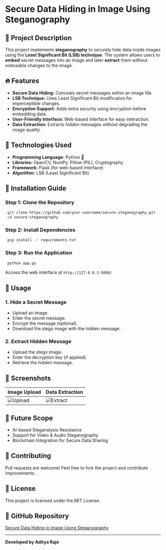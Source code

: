 # Secure Data Hiding in Image Using Steganography

## 📌 Project Description
This project implements **steganography** to securely hide data inside images using the **Least Significant Bit (LSB) technique**. The system allows users to **embed** secret messages into an image and later **extract** them without noticeable changes to the image. 

## 🔥 Features
- **Secure Data Hiding:** Conceals secret messages within an image file.
- **LSB Technique:** Uses Least Significant Bit modification for imperceptible changes.
- **Encryption Support:** Adds extra security using encryption before embedding data.
- **User-Friendly Interface:** Web-based interface for easy interaction.
- **Data Extraction:** Extracts hidden messages without degrading the image quality.

## 📌 Technologies Used
- **Programming Language:** Python 🐍
- **Libraries:** OpenCV, NumPy, Pillow (PIL), Cryptography
- **Framework:** Flask (for web-based interface)
- **Algorithm:** LSB (Least Significant Bit)

## 🚀 Installation Guide
### Step 1: Clone the Repository
```bash
 git clone https://github.com/your-username/secure-steganography.git
 cd secure-steganography
```

### Step 2: Install Dependencies
```bash
 pip install -r requirements.txt
```

### Step 3: Run the Application
```bash
 python app.py
```
Access the web interface at `http://127.0.0.1:5000/`

## 🎯 Usage
### **1. Hide a Secret Message**
- Upload an image.
- Enter the secret message.
- Encrypt the message (optional).
- Download the stego image with the hidden message.

### **2. Extract Hidden Message**
- Upload the stego image.
- Enter the decryption key (if applied).
- Retrieve the hidden message.

## 📸 Screenshots
| Image Upload | Data Extraction |
|-------------|----------------|
| ![Upload](screenshots/upload.png) | ![Extract](screenshots/extract.png) |

## 🔮 Future Scope
- AI-based Steganalysis Resistance
- Support for Video & Audio Steganography
- Blockchain Integration for Secure Data Sharing

## 🤝 Contributing
Pull requests are welcome! Feel free to fork the project and contribute improvements.

## 📜 License
This project is licensed under the MIT License.

## 🔗 GitHub Repository
[Secure Data Hiding in Image Using Steganography](https://github.com/Raje0906/Edunet_Internship_cybersecurity.git)

---

**Developed by Aditya Raje**
